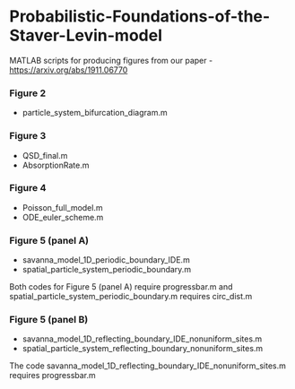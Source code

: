 # Probabilistic-Foundations-of-the-Staver-Levin-model
MATLAB scripts for producing figures from our paper - https://arxiv.org/abs/1911.06770

### Figure 2 
- particle_system_bifurcation_diagram.m

### Figure 3 
- QSD_final.m 
- AbsorptionRate.m

### Figure 4 
- Poisson_full_model.m 
- ODE_euler_scheme.m

### Figure 5 (panel A) 
- savanna_model_1D_periodic_boundary_IDE.m 
- spatial_particle_system_periodic_boundary.m

Both codes for Figure 5 (panel A) require progressbar.m and spatial_particle_system_periodic_boundary.m requires circ_dist.m
                   
### Figure 5 (panel B) 
- savanna_model_1D_reflecting_boundary_IDE_nonuniform_sites.m
- spatial_particle_system_reflecting_boundary_nonuniform_sites.m

The code savanna_model_1D_reflecting_boundary_IDE_nonuniform_sites.m requires progressbar.m
